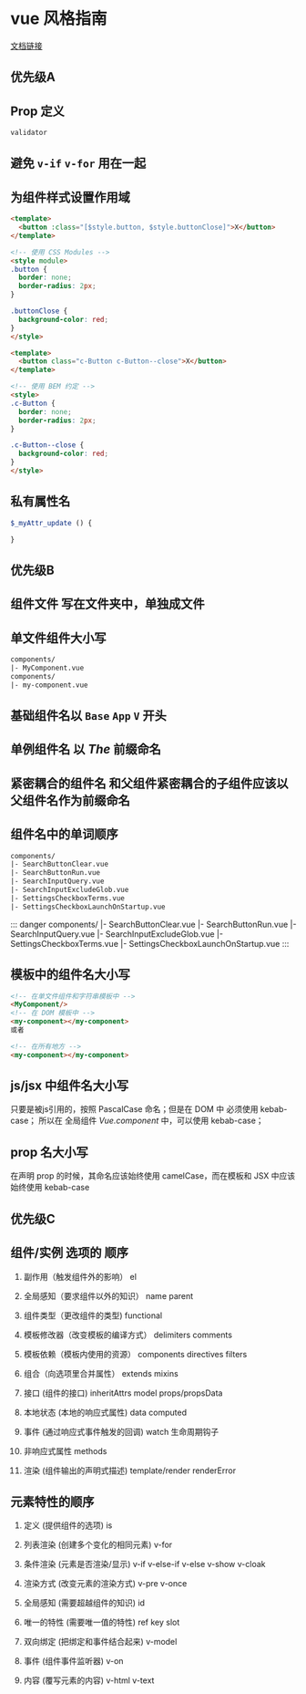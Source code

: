 # vue 风格指南

[文档链接](https://cn.vuejs.org/v2/style-guide/)

## 优先级A

## Prop 定义

```js
validator
```

## 避免 `v-if`  `v-for` 用在一起

## 为组件样式设置作用域

```html
<template>
  <button :class="[$style.button, $style.buttonClose]">X</button>
</template>

<!-- 使用 CSS Modules -->
<style module>
.button {
  border: none;
  border-radius: 2px;
}

.buttonClose {
  background-color: red;
}
</style>
```

```html
<template>
  <button class="c-Button c-Button--close">X</button>
</template>

<!-- 使用 BEM 约定 -->
<style>
.c-Button {
  border: none;
  border-radius: 2px;
}

.c-Button--close {
  background-color: red;
}
</style>
```

## 私有属性名

```js
$_myAttr_update () {

}
```

## 优先级B

## 组件文件  写在文件夹中，单独成文件

## 单文件组件大小写

```html
components/
|- MyComponent.vue
components/
|- my-component.vue
```

## 基础组件名以 `Base`  `App` `V` 开头

## 单例组件名 以 *The* 前缀命名

## 紧密耦合的组件名  和父组件紧密耦合的子组件应该以父组件名作为前缀命名

## 组件名中的单词顺序

~~~html
components/
|- SearchButtonClear.vue
|- SearchButtonRun.vue
|- SearchInputQuery.vue
|- SearchInputExcludeGlob.vue
|- SettingsCheckboxTerms.vue
|- SettingsCheckboxLaunchOnStartup.vue
~~~

::: danger
components/
|- SearchButtonClear.vue
|- SearchButtonRun.vue
|- SearchInputQuery.vue
|- SearchInputExcludeGlob.vue
|- SettingsCheckboxTerms.vue
|- SettingsCheckboxLaunchOnStartup.vue
:::

## 模板中的组件名大小写

```html
<!-- 在单文件组件和字符串模板中 -->
<MyComponent/>
<!-- 在 DOM 模板中 -->
<my-component></my-component>
或者

<!-- 在所有地方 -->
<my-component></my-component>
```

## js/jsx 中组件名大小写

只要是被js引用的，按照 PascalCase 命名；但是在 DOM 中 必须使用 kebab-case； 所以在 全局组件 *Vue.component* 中，可以使用 kebab-case；

## prop 名大小写

在声明 prop 的时候，其命名应该始终使用 camelCase，而在模板和 JSX 中应该始终使用 kebab-case

## 优先级C

## 组件/实例 选项的 顺序

1. 副作用（触发组件外的影响） el

2. 全局感知（要求组件以外的知识）  name parent

3. 组件类型（更改组件的类型) functional

4. 模板修改器（改变模板的编译方式） delimiters comments

5. 模板依赖（模板内使用的资源）
components
directives
filters

6. 组合（向选项里合并属性）
extends  mixins

7. 接口 (组件的接口)
inheritAttrs
model
props/propsData

8. 本地状态 (本地的响应式属性)
data computed

9. 事件 (通过响应式事件触发的回调)
watch  生命周期钩子

10. 非响应式属性
methods

11. 渲染 (组件输出的声明式描述)
template/render
renderError

## 元素特性的顺序

1. 定义 (提供组件的选项) is

2. 列表渲染 (创建多个变化的相同元素) v-for

3. 条件渲染 (元素是否渲染/显示)
v-if v-else-if v-else v-show v-cloak

4. 渲染方式 (改变元素的渲染方式) v-pre v-once

5. 全局感知 (需要超越组件的知识) id

6. 唯一的特性 (需要唯一值的特性) ref key slot

7. 双向绑定 (把绑定和事件结合起来) v-model

8. 事件 (组件事件监听器) v-on

9. 内容 (覆写元素的内容) v-html v-text